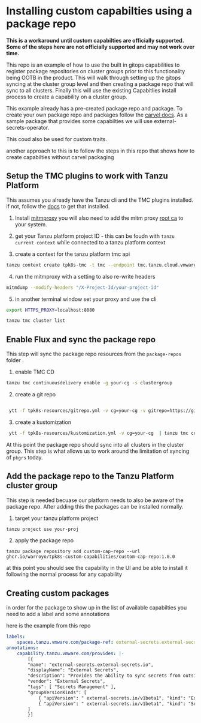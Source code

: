 # Installing custom capabilties using a package repo

**This is a workaround until custom capabilties are officially supported. Some of the steps here are not officially supported and may not work over time.** 

This repo is an example of how to use the built in gitops capabilities to register package repositories on cluster groups prior to this functionality being OOTB in the product. This will walk through setting up the gitops syncing at the cluster group level and then creating a package repo that will sync to all clusters. Finally this will use the existing Capabitlies install process to create a capability on a cluster group.

This example already has a pre-created package repo and package. To create your own package repo and packages follow the [carvel docs](https://carvel.dev/kapp-controller/docs/v0.53.x/kctrl-package-authoring/). As a sample package that provides some capabilties we will use external-secrets-operator.

This coud also be used for custom traits.


another approach to this is to follow the steps in this repo that shows how to create capabilties without carvel packaging


## Setup the TMC plugins to work with Tanzu Platform

This assumes you already have the Tanzu cli and the TMC plugins installed. if not, follow the [docs](https://docs.vmware.com/en/VMware-Tanzu-CLI/index.html) to get that installed.

1. Install [mitmproxy](https://mitmproxy.org/) you will also need to add the mitm proxy [root ca](https://docs.mitmproxy.org/stable/concepts-certificates/) to your system. 
2. get your Tanzu platform project ID -  this can be foudn with `tanzu current context` while connected to a tanzu platform context

3. create a context for the tanzu platform tmc api

```bash
tanzu context create tpk8s-tmc -t tmc --endpoint tmc.tanzu.cloud.vmware.com
```


4. run the mitmproxy with a setting to also re-write headers

```bash
mitmdump --modify-headers "/X-Project-Id/your-project-id"
```


5. in another terminal window set your proxy and use the cli

```bash
export HTTPS_PROXY=localhost:8080

tanzu tmc cluster list

```


## Enable Flux and sync the package repo

This step will sync the package repo resources from the `package-repos` folder .


1. enable TMC CD

```bash
tanzu tmc continuousdelivery enable -g your-cg -s clustergroup
```

2. create a git repo

```bash

 ytt -f tpk8s-resources/gitrepo.yml -v cg=your-cg -v gitrepo=https://github.com/warroyo/tpk8s-custom-capabilities | tanzu tmc continuousdelivery gitrepository create -s clustergroup -f-
```


3. create a kustomization

```bash
 ytt -f tpk8s-resources/kustomization.yml -v cg=your-cg  | tanzu tmc continuousdelivery kustomization create -s clustergroup -f-
 ```

At this point the package repo should sync into all clusters in the cluster group. This step is what allows us to work around the limitation of syncing of `pkgrs` today.

## Add the package repo to the Tanzu Platform cluster group

This step is needed becuase our platform needs to also be aware of the package repo. After adding this the packages can be installed normally.


1. target your tanzu platform project

```bash
tanzu project use your-proj
```

2. apply the package repo 

```
tanzu package repository add custom-cap-repo --url ghcr.io/warroyo/tpk8s-custom-capabilities/custom-cap-repo:1.0.0
```

at this point you should see the capability in the UI and be able to install it following the normal process for any capability


## Creating custom packages

in order for the package to show up in the list of available capabilties you need to add a label and some annotations

here is the example from this repo

```yaml
labels:
    spaces.tanzu.vmware.com/package-ref: external-secrets.external-secrets.io
annotations:
    capability.tanzu.vmware.com/provides: |-
        [{
        "name": "external-secrets.external-secrets.io",
        "displayName": "External Secrets",
        "description": "Provides the ability to sync secrets from outside secret store using the external secrets operator",
        "vendor": "External Secrets",
        "tags": [ "Secrets Management" ],
        "groupVersionKinds": [
            { "apiVersion": " external-secrets.io/v1beta1", "kind": "ExternalSecret" },
            { "apiVersion": " external-secrets.io/v1beta1", "kind": "SecretStore" }
        ]
        }]
```